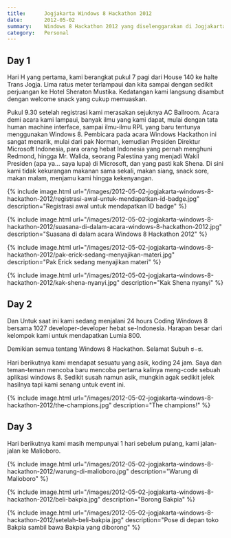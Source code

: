 ```yaml
---
title:      Jogjakarta Windows 8 Hackathon 2012
date:       2012-05-02
summary:    Windows 8 Hackathon 2012 yang diselenggarakan di Jogjakarta
category:   Personal
---
```


## Day 1

Hari H yang pertama, kami berangkat pukul 7 pagi dari House 140 ke halte Trans Jogja. Lima ratus meter terlampaui dan kita sampai dengan sedikit perjuangan ke Hotel Sheraton Mustika. Kedatangan kami langsung disambut dengan welcome snack yang cukup memuaskan.

Pukul 9.30 setelah registrasi kami merasakan sejuknya AC Ballroom. Acara demi acara kami lampaui, banyak ilmu yang kami dapat, mulai dengan tata human machine interface, sampai ilmu-ilmu RPL yang baru tentunya menggunakan Windows 8. Pembicara pada acara Windows Hackathon ini sangat menarik, mulai dari pak Norman, kemudian Presiden Direktur Microsoft Indonesia, para orang hebat Indonesia yang pernah menghuni Redmond, hingga Mr. Walida, seorang Palestina yang menjadi Wakil Presiden (apa ya… saya lupa) di Microsoft, dan yang pasti kak Shena. Di sini kami tidak kekurangan makanan sama sekali, makan siang, snack sore, makan malam, menjamu kami hingga kekenyangan.

{% include image.html url="/images/2012-05-02-jogjakarta-windows-8-hackathon-2012/registrasi-awal-untuk-mendapatkan-id-badge.jpg" description="Registrasi awal untuk mendapatkan ID badge" %}

{% include image.html url="/images/2012-05-02-jogjakarta-windows-8-hackathon-2012/suasana-di-dalam-acara-windows-8-hackathon-2012.jpg" description="Suasana di dalam acara Windows 8 Hackathon 2012" %}

{% include image.html url="/images/2012-05-02-jogjakarta-windows-8-hackathon-2012/pak-erick-sedang-menyajikan-materi.jpg" description="Pak Erick sedang menyajikan materi" %}

{% include image.html url="/images/2012-05-02-jogjakarta-windows-8-hackathon-2012/kak-shena-nyanyi.jpg" description="Kak Shena nyanyi" %}

## Day 2

Dan Untuk saat ini kami sedang menjalani 24 hours Coding Windows 8 bersama 1027 developer-developer hebat se-Indonesia. Harapan besar dari kelompok kami untuk mendapatkan Lumia 800.

Demikian semua tentang Windows 8 Hackathon. Selamat Subuh ಠ⌣ಠ.

Hari berikutnya kami mendapat sesuatu yang asik, koding 24 jam. Saya dan teman-teman mencoba baru mencoba pertama kalinya meng-code sebuah aplikasi windows 8. Sedikit susah namun asik, mungkin agak sedikit jelek hasilnya tapi kami senang untuk event ini.

{% include image.html url="/images/2012-05-02-jogjakarta-windows-8-hackathon-2012/the-champions.jpg" description="The champions!" %}

## Day 3

Hari berikutnya kami masih mempunyai 1 hari sebelum pulang, kami jalan-jalan ke Malioboro.

{% include image.html url="/images/2012-05-02-jogjakarta-windows-8-hackathon-2012/warung-di-malioboro.jpg" description="Warung di Malioboro" %}

{% include image.html url="/images/2012-05-02-jogjakarta-windows-8-hackathon-2012/beli-bakpia.jpg" description="Borong Bakpia" %}

{% include image.html url="/images/2012-05-02-jogjakarta-windows-8-hackathon-2012/setelah-beli-bakpia.jpg" description="Pose di depan toko Bakpia sambil bawa Bakpia yang diborong" %}
